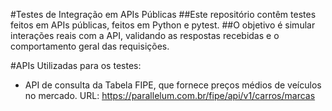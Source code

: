 #Testes de Integração em APIs Públicas 
##Este repositório contêm testes feitos em APIs públicas, feitos em Python e pytest. 
##O objetivo é simular interações reais com a API, validando as respostas recebidas e o comportamento geral das requisições.

#APIs Utilizadas para os testes: 
- API de consulta da Tabela FIPE, que fornece preços médios de veículos no mercado.
URL: https://parallelum.com.br/fipe/api/v1/carros/marcas 
